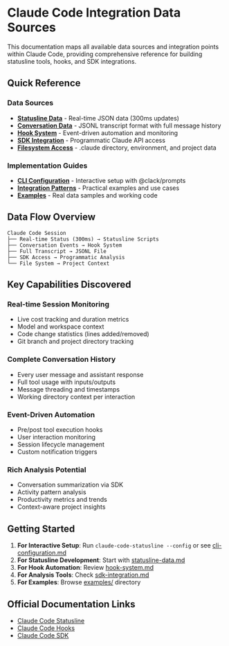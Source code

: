 # Claude Code Integration Data Sources

This documentation maps all available data sources and integration
points within Claude Code, providing comprehensive reference for
building statusline tools, hooks, and SDK integrations.

## Quick Reference

### Data Sources

- **[Statusline Data](statusline-data.md)** - Real-time JSON data
  (300ms updates)
- **[Conversation Data](conversation-data.md)** - JSONL transcript
  format with full message history
- **[Hook System](hook-system.md)** - Event-driven automation and
  monitoring
- **[SDK Integration](sdk-integration.md)** - Programmatic Claude API
  access
- **[Filesystem Access](filesystem-access.md)** - .claude directory,
  environment, and project data

### Implementation Guides

- **[CLI Configuration](cli-configuration.md)** - Interactive setup
  with @clack/prompts
- **[Integration Patterns](integration-patterns.md)** - Practical
  examples and use cases
- **[Examples](examples/)** - Real data samples and working code

## Data Flow Overview

```
Claude Code Session
├── Real-time Status (300ms) → Statusline Scripts
├── Conversation Events → Hook System
├── Full Transcript → JSONL File
├── SDK Access → Programmatic Analysis
└── File System → Project Context
```

## Key Capabilities Discovered

### Real-time Session Monitoring

- Live cost tracking and duration metrics
- Model and workspace context
- Code change statistics (lines added/removed)
- Git branch and project directory tracking

### Complete Conversation History

- Every user message and assistant response
- Full tool usage with inputs/outputs
- Message threading and timestamps
- Working directory context per interaction

### Event-Driven Automation

- Pre/post tool execution hooks
- User interaction monitoring
- Session lifecycle management
- Custom notification triggers

### Rich Analysis Potential

- Conversation summarization via SDK
- Activity pattern analysis
- Productivity metrics and trends
- Context-aware project insights

## Getting Started

1. **For Interactive Setup**: Run `claude-code-statusline --config` or
   see [cli-configuration.md](cli-configuration.md)
2. **For Statusline Development**: Start with
   [statusline-data.md](statusline-data.md)
3. **For Hook Automation**: Review [hook-system.md](hook-system.md)
4. **For Analysis Tools**: Check
   [sdk-integration.md](sdk-integration.md)
5. **For Examples**: Browse [examples/](examples/) directory

## Official Documentation Links

- [Claude Code Statusline](https://docs.anthropic.com/en/docs/claude-code/statusline)
- [Claude Code Hooks](https://docs.anthropic.com/en/docs/claude-code/hooks)
- [Claude Code SDK](https://docs.anthropic.com/en/docs/claude-code/sdk)
